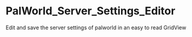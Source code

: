 # PalWorld_Server_Settings_Editor
Edit and save the server settings of palworld in an easy to read GridView
